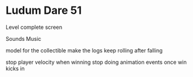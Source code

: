 # Ludum Dare 51

Level complete screen


Sounds
Music

model for the collectible
make the logs keep rolling after falling

stop player velocity when winning
stop doing animation events once win kicks in